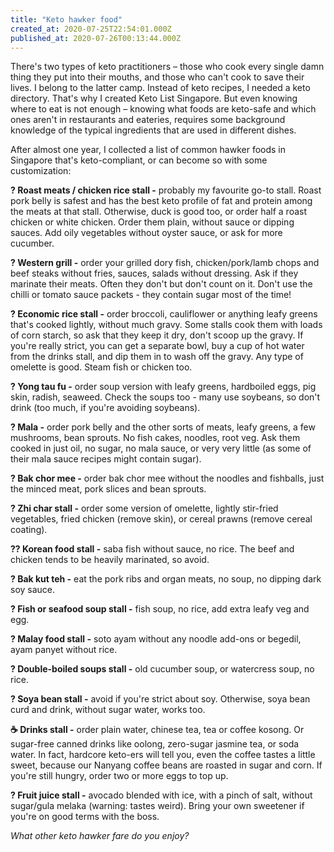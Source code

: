 ```yaml
---
title: "Keto hawker food"
created_at: 2020-07-25T22:54:01.000Z
published_at: 2020-07-26T00:13:44.000Z
---
```

There's two types of keto practitioners – those who cook every single damn thing they put into their mouths, and those who can't cook to save their lives. I belong to the latter camp. Instead of keto recipes, I needed a keto directory. That's why I created Keto List Singapore. But even knowing where to eat is not enough – knowing what foods are keto-safe and which ones aren't in restaurants and eateries, requires some background knowledge of the typical ingredients that are used in different dishes. 

  

After almost one year, I collected a list of common hawker foods in Singapore that's keto-compliant, or can become so with some customization:

  

**? Roast meats / chicken rice stall -** probably my favourite go-to stall. Roast pork belly is safest and has the best keto profile of fat and protein among the meats at that stall. Otherwise, duck is good too, or order half a roast chicken or white chicken. Order them plain, without sauce or dipping sauces. Add oily vegetables without oyster sauce, or ask for more cucumber.

**? Western grill -** order your grilled dory fish, chicken/pork/lamb chops and beef steaks without fries, sauces, salads without dressing. Ask if they marinate their meats. Often they don't but don't count on it. Don't use the chilli or tomato sauce packets - they contain sugar most of the time!

**? Economic rice stall -** order broccoli, cauliflower or anything leafy greens that's cooked lightly, without much gravy. Some stalls cook them with loads of corn starch, so ask that they keep it dry, don't scoop up the gravy. If you're really strict, you can get a separate bowl, buy a cup of hot water from the drinks stall, and dip them in to wash off the gravy. Any type of omelette is good. Steam fish or chicken too.

**? Yong tau fu -** order soup version with leafy greens, hardboiled eggs, pig skin, radish, seaweed. Check the soups too - many use soybeans, so don't drink (too much, if you're avoiding soybeans).

**? Mala -** order pork belly and the other sorts of meats, leafy greens, a few mushrooms, bean sprouts. No fish cakes, noodles, root veg. Ask them cooked in just oil, no sugar, no mala sauce, or very very little (as some of their mala sauce recipes might contain sugar).

**? Bak chor mee -** order bak chor mee without the noodles and fishballs, just the minced meat, pork slices and bean sprouts. 

**? Zhi char stall -** order some version of omelette, lightly stir-fried vegetables, fried chicken (remove skin), or cereal prawns (remove cereal coating).

**?? Korean food stall -** saba fish without sauce, no rice. The beef and chicken tends to be heavily marinated, so avoid.

**? Bak kut teh -** eat the pork ribs and organ meats, no soup, no dipping dark soy sauce.

**? Fish or seafood soup stall -** fish soup, no rice, add extra leafy veg and egg.

**? Malay food stall -** soto ayam without any noodle add-ons or begedil, ayam panyet without rice.

**? Double-boiled soups stall -** old cucumber soup, or watercress soup, no rice.

**? Soya bean stall -** avoid if you're strict about soy. Otherwise, soya bean curd and drink, without sugar water, works too.

**☕️ Drinks stall -** order plain water, chinese tea, tea or coffee kosong. Or sugar-free canned drinks like oolong, zero-sugar jasmine tea, or soda water. In fact, hardcore keto-ers will tell you, even the coffee tastes a little sweet, because our Nanyang coffee beans are roasted in sugar and corn. If you're still hungry, order two or more eggs to top up.

**? Fruit juice stall -** avocado blended with ice, with a pinch of salt, without sugar/gula melaka (warning: tastes weird). Bring your own sweetener if you're on good terms with the boss.

  

_What other keto hawker fare do you enjoy?_
